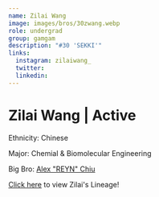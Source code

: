 ```yaml
---
name: Zilai Wang
image: images/bros/30zwang.webp
role: undergrad
group: gamgam
description: "#30 'SEKKI'"
links:
  instagram: zilaiwang_
  twitter: 
  linkedin: 
---
```


# Zilai Wang | Active
Ethnicity: Chinese

Major: Chemial & Biomolecular Engineering

Big Bro: [Alex "REYN" Chiu](22achiu)

[Click here](/ujis/) to view Zilai's Lineage!